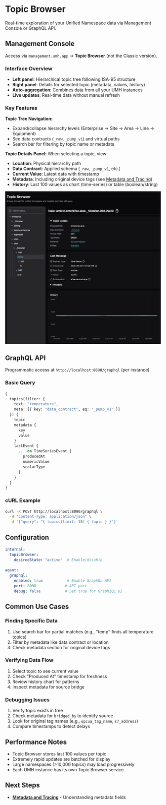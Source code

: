 # Topic Browser

Real-time exploration of your Unified Namespace data via Management Console or GraphQL API.

## Management Console

Access via `management.umh.app` → **Topic Browser** (not the Classic version).

### Interface Overview
- **Left panel**: Hierarchical topic tree following ISA-95 structure
- **Right panel**: Details for selected topic (metadata, values, history)
- **Auto-aggregation**: Combines data from all your UMH instances
- **Live updates**: Real-time data without manual refresh

### Key Features

**Topic Tree Navigation:**
- Expand/collapse hierarchy levels (Enterprise → Site → Area → Line → Equipment)
- See data contracts (`_raw`, `_pump_v1`) and virtual paths
- Search bar for filtering by topic name or metadata

**Topic Details Panel:**
When selecting a topic, view:
- **Location**: Physical hierarchy path
- **Data Contract**: Applied schema (`_raw`, `_pump_v1`, etc.)
- **Current Value**: Latest data with timestamp
- **Metadata**: Including original device tags (see [Metadata and Tracing](metadata-and-tracing.md))
- **History**: Last 100 values as chart (time-series) or table (boolean/string)

![Topic Browser showing DB1.DW20](../../getting-started/images/2-topic-browser-DB1.DW20.png)

## GraphQL API

Programmatic access at `http://localhost:8090/graphql` (per instance).

### Basic Query
```graphql
{
  topics(filter: {
    text: "temperature",
    meta: [{ key: "data_contract", eq: "_pump_v1" }]
  }) {
    topic
    metadata {
      key
      value
    }
    lastEvent {
      ... on TimeSeriesEvent {
        producedAt
        numericValue
        scalarType
      }
    }
  }
}
```

### cURL Example
```bash
curl -X POST http://localhost:8090/graphql \
  -H "Content-Type: application/json" \
  -d '{"query": "{ topics(limit: 10) { topic } }"}'
```

## Configuration

```yaml
internal:
  topicBrowser:
    desiredState: "active"  # Enable/disable

agent:
  graphql:
    enabled: true           # Enable GraphQL API
    port: 8090             # API port
    debug: false           # Set true for GraphiQL UI
```

## Common Use Cases

### Finding Specific Data
1. Use search bar for partial matches (e.g., "temp" finds all temperature topics)
2. Filter by metadata like data contract or location
3. Check metadata section for original device tags

### Verifying Data Flow
1. Select topic to see current value
2. Check "Produced At" timestamp for freshness
3. Review history chart for patterns
4. Inspect metadata for source bridge

### Debugging Issues
1. Verify topic exists in tree
2. Check metadata for `bridged_by` to identify source
3. Look for original tag names (e.g., `opcua_tag_name`, `s7_address`)
4. Compare timestamps to detect delays

## Performance Notes

- Topic Browser stores last 100 values per topic
- Extremely rapid updates are batched for display
- Large namespaces (>10,000 topics) may load progressively
- Each UMH instance has its own Topic Browser service

## Next Steps

- [**Metadata and Tracing**](metadata-and-tracing.md) - Understanding metadata fields